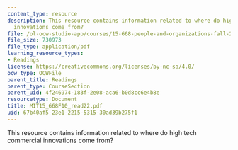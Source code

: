 ```yaml
---
content_type: resource
description: This resource contains information related to where do high tech commercial
  innovations come from?
file: /ol-ocw-studio-app/courses/15-668-people-and-organizations-fall-2010/67b40af523e12215531530ad39b275f1_MIT15_668F10_read22.pdf
file_size: 730973
file_type: application/pdf
learning_resource_types:
- Readings
license: https://creativecommons.org/licenses/by-nc-sa/4.0/
ocw_type: OCWFile
parent_title: Readings
parent_type: CourseSection
parent_uid: 4f246974-183f-2e08-aca6-b0d8cc6e4b8e
resourcetype: Document
title: MIT15_668F10_read22.pdf
uid: 67b40af5-23e1-2215-5315-30ad39b275f1
---
```

This resource contains information related to where do high tech commercial innovations come from?
